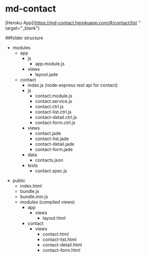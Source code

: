 # md-contact

[Heroku App](https://md-contact.herokuapp.com/#/contact/list '' target="_blank")

##folder structure

- modules
  * app
    * js
      * app.module.js
    * views
      * layout.jade 
  * contact
    * index.js (node-express rest api for contact) 
    * js
      * contact.module.js
      * contact.service.js
      * contact.ctrl.js
      * contact-list.ctrl.js
      * contact-detail.ctrl.js
      * contact-form.ctrl.js
    * views
      * contact.jade
      * contact-list.jade
      * contact-detail.jade
      * contact-form.jade
    * data
      * contacts.json
    * tests
      * contact.spec.js
* public
  * index.html
  * bundle.js
  * bundle.min.js
  * modules (compiled views)
    * app
      * views
        * layout.html 
    * contact
      * views
        * contact.html
        * contact-list.html
        * contact-detail.html
        * contact-form.html
